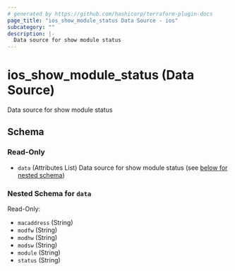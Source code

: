 ```yaml
---
# generated by https://github.com/hashicorp/terraform-plugin-docs
page_title: "ios_show_module_status Data Source - ios"
subcategory: ""
description: |-
  Data source for show module status
---
```


# ios_show_module_status (Data Source)

Data source for show module status



<!-- schema generated by tfplugindocs -->
## Schema

### Read-Only

- `data` (Attributes List) Data source for show module status (see [below for nested schema](#nestedatt--data))

<a id="nestedatt--data"></a>
### Nested Schema for `data`

Read-Only:

- `macaddress` (String)
- `modfw` (String)
- `modhw` (String)
- `modsw` (String)
- `module` (String)
- `status` (String)
